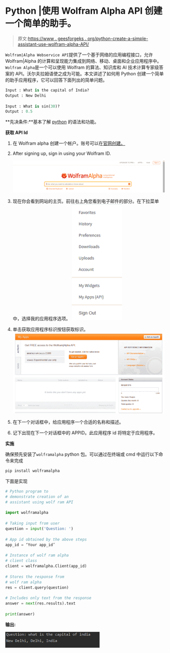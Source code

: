 # Python |使用 Wolfram Alpha API 创建一个简单的助手。

> 原文:[https://www . geesforgeks . org/python-create-a-simple-assistant-use-wolfram-alpha-API/](https://www.geeksforgeeks.org/python-create-a-simple-assistant-using-wolfram-alpha-api/)

`Wolfram|Alpha Webservice API`提供了一个基于网络的应用编程接口，允许 Wolfram|Alpha 的计算和呈现能力集成到网络、移动、桌面和企业应用程序中。`Wolfram Alpha`是一个可以使用 Wolfram 的算法、知识库和 AI 技术计算专家级答案的 API。沃尔夫拉姆语使之成为可能。本文讲述了如何用 Python 创建一个简单的助手应用程序，它可以回答下面列出的简单问题。

```py
Input : What is the capital of India? 
Output : New Delhi

Input : What is sin(30)?
Output : 0.5

```

**先决条件:**基本了解 [python](https://www.geeksforgeeks.org/python-programming-language/) 的语法和功能。

**获取 API Id**

1.  在 Wolfram alpha 创建一个帐户。账号可以在[官网创建。](https://account.wolfram.com/auth/create)
2.  After signing up, sign in using your Wolfram ID.

    ![](img/af0f150b6cfd787e77ee8cb445d21efa.png)

3.  现在你会看到网站的主页。前往右上角您看到电子邮件的部分。在下拉菜单中，选择我的应用程序选项。
    ![](img/3e1749d06368d1df15935a21b5ccfb9a.png)
4.  单击获取应用程序标识按钮获取标识。
    ![](img/ed53020d0b399d65c98c9f0227c41e65.png)
5.  在下一个对话框中，给应用程序一个合适的名称和描述。
6.  记下出现在下一个对话框中的 APPID。此应用程序 id 将特定于应用程序。

**实施**

确保预先安装了`wolframalpha` python 包。可以通过在终端或 cmd 中运行以下命令来完成

```py
pip install wolframalpha

```

下面是实现

```py
# Python program to 
# demonstrate creation of an
# assistant using wolf ram API

import wolframalpha

# Taking input from user
question = input('Question: ')

# App id obtained by the above steps
app_id = ‘Your app_id’

# Instance of wolf ram alpha 
# client class
client = wolframalpha.Client(app_id)

# Stores the response from 
# wolf ram alpha
res = client.query(question)

# Includes only text from the response
answer = next(res.results).text

print(answer)
```

**输出:**

![](img/65864ba5075898bb7068c05cafbbef46.png)